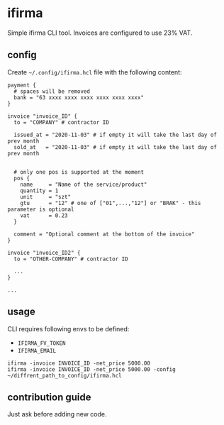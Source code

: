 # ifirma

Simple ifirma CLI tool. Invoices are configured to use 23% VAT.

## config

Create `~/.config/ifirma.hcl` file with the following content:

```hcl
payment {
  # spaces will be removed 
  bank = "63 xxxx xxxx xxxx xxxx xxxx xxxx"
}

invoice "invoice_ID" {
  to = "COMPANY" # contractor ID

  issued_at = "2020-11-03" # if empty it will take the last day of prev month
  sold_at   = "2020-11-03" # if empty it will take the last day of prev month


  # only one pos is supported at the moment
  pos {
    name     = "Name of the service/product"
    quantity = 1
    unit     = "szt"
    gtu      = "12" # one of ["01",...,"12"] or "BRAK" - this parameter is optional
    vat      = 0.23
  }

  comment = "Optional comment at the bottom of the invoice"
}

invoice "invoice_ID2" {
  to = "OTHER-COMPANY" # contractor ID

  ...
}

...

```

## usage

CLI requires following envs to be defined:
- `IFIRMA_FV_TOKEN`
- `IFIRMA_EMAIL`

```
ifirma -invoice INVOICE_ID -net_price 5000.00
ifirma -invoice INVOICE_ID -net_price 5000.00 -config ~/diffrent_path_to_config/ifirma.hcl
```

## contribution guide

Just ask before adding new code.
